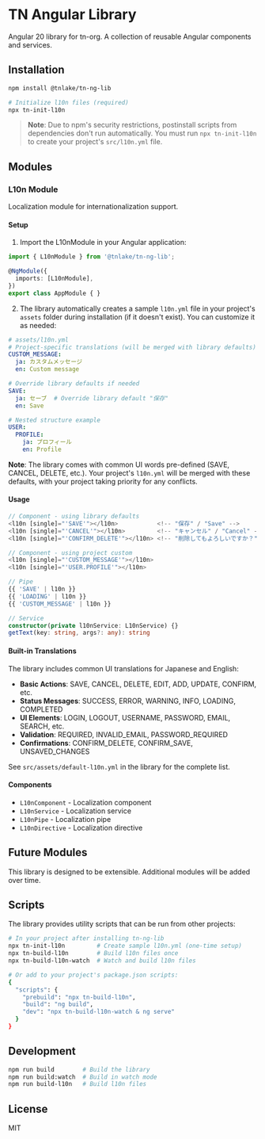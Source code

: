 # TN Angular Library

Angular 20 library for tn-org. A collection of reusable Angular components and services.

## Installation

```bash
npm install @tnlake/tn-ng-lib

# Initialize l10n files (required)
npx tn-init-l10n
```

> **Note**: Due to npm's security restrictions, postinstall scripts from dependencies don't run automatically. You must run `npx tn-init-l10n` to create your project's `src/l10n.yml` file.

## Modules

### L10n Module

Localization module for internationalization support.

#### Setup

1. Import the L10nModule in your Angular application:

```typescript
import { L10nModule } from '@tnlake/tn-ng-lib';

@NgModule({
  imports: [L10nModule],
})
export class AppModule { }
```

2. The library automatically creates a sample `l10n.yml` file in your project's `assets` folder during installation (if it doesn't exist). You can customize it as needed:

```yaml
# assets/l10n.yml
# Project-specific translations (will be merged with library defaults)
CUSTOM_MESSAGE:
  ja: カスタムメッセージ
  en: Custom message

# Override library defaults if needed
SAVE:
  ja: セーブ  # Override library default "保存"
  en: Save

# Nested structure example
USER:
  PROFILE:
    ja: プロフィール
    en: Profile
```

**Note**: The library comes with common UI words pre-defined (SAVE, CANCEL, DELETE, etc.). Your project's `l10n.yml` will be merged with these defaults, with your project taking priority for any conflicts.

#### Usage

```typescript
// Component - using library defaults
<l10n [single]="'SAVE'"></l10n>           <!-- "保存" / "Save" -->
<l10n [single]="'CANCEL'"></l10n>         <!-- "キャンセル" / "Cancel" -->
<l10n [single]="'CONFIRM_DELETE'"></l10n> <!-- "削除してもよろしいですか？" -->

// Component - using project custom
<l10n [single]="'CUSTOM_MESSAGE'"></l10n>
<l10n [single]="'USER.PROFILE'"></l10n>

// Pipe
{{ 'SAVE' | l10n }}
{{ 'LOADING' | l10n }}
{{ 'CUSTOM_MESSAGE' | l10n }}

// Service
constructor(private l10nService: L10nService) {}
getText(key: string, args?: any): string
```

#### Built-in Translations

The library includes common UI translations for Japanese and English:

- **Basic Actions**: SAVE, CANCEL, DELETE, EDIT, ADD, UPDATE, CONFIRM, etc.
- **Status Messages**: SUCCESS, ERROR, WARNING, INFO, LOADING, COMPLETED
- **UI Elements**: LOGIN, LOGOUT, USERNAME, PASSWORD, EMAIL, SEARCH, etc.
- **Validation**: REQUIRED, INVALID_EMAIL, PASSWORD_REQUIRED
- **Confirmations**: CONFIRM_DELETE, CONFIRM_SAVE, UNSAVED_CHANGES

See `src/assets/default-l10n.yml` in the library for the complete list.

#### Components

- `L10nComponent` - Localization component
- `L10nService` - Localization service
- `L10nPipe` - Localization pipe
- `L10nDirective` - Localization directive

## Future Modules

This library is designed to be extensible. Additional modules will be added over time.

## Scripts

The library provides utility scripts that can be run from other projects:

```bash
# In your project after installing tn-ng-lib
npx tn-init-l10n         # Create sample l10n.yml (one-time setup)
npx tn-build-l10n        # Build l10n files once
npx tn-build-l10n-watch  # Watch and build l10n files

# Or add to your project's package.json scripts:
{
  "scripts": {
    "prebuild": "npx tn-build-l10n",
    "build": "ng build",
    "dev": "npx tn-build-l10n-watch & ng serve"
  }
}
```

## Development

```bash
npm run build        # Build the library
npm run build:watch  # Build in watch mode
npm run build-l10n   # Build l10n files
```

## License

MIT